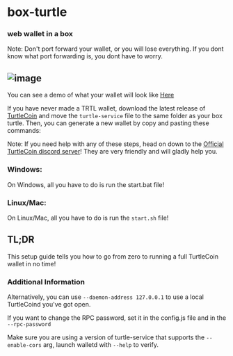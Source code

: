 # box-turtle
### web wallet in a box 

Note: Don't port forward your wallet, or you will lose everything. If you dont know what port forwarding is, you dont have to worry.

![image](https://user-images.githubusercontent.com/34389545/41516136-7ff3acf4-72a2-11e8-8241-7afb6daa9c12.png)
--

You can see a demo of what your wallet will look like [Here](https://box-turtle.turtle-coin.com/)

If you have never made a TRTL wallet, download the latest release of [TurtleCoin](http://latest.turtlecoin.lol) and move the `turtle-service` file to the same folder as your box turtle. Then, you can generate a new wallet by copy and pasting these commands:

Note: If you need help with any of these steps, head on down to the [Official TurtleCoin discord server](http://chat.turtlecoin.lol)! They are very friendly and will gladly help you.

### Windows:
On Windows, all you have to do is run the start.bat file!

### Linux/Mac:
On Linux/Mac, all you have to do is run the `start.sh` file!

## TL;DR
This setup guide tells you how to go from zero to running a full TurtleCoin wallet in no time!

### Additional Information

Alternatively, you can use `--daemon-address 127.0.0.1` to use a local TurtleCoind you've got open.

If you want to change the RPC password, set it in the config.js file and in the `--rpc-password` 

Make sure you are using a version of turtle-service that supports the `--enable-cors` arg, launch walletd with `--help` to verify.
